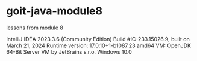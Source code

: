 # goit-java-module8
lessons from module 8


IntelliJ IDEA 2023.3.6 (Community Edition)
Build #IC-233.15026.9, built on March 21, 2024
Runtime version: 17.0.10+1-b1087.23 amd64
VM: OpenJDK 64-Bit Server VM by JetBrains s.r.o.
Windows 10.0


